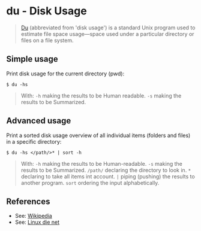 # du - Disk Usage

>	[Du][1] (abbreviated from 'disk usage') is a standard Unix program used to estimate file space usage—space used under a particular directory or files on a file system.

## Simple usage

Print disk usage for the current directory (pwd):

```
$ du -hs
```

>	With:
>	`-h` making the results to be Human readable.
>	`-s` making the results to be Summarized.


## Advanced usage

Print a sorted disk usage overview of all individual items (folders and files)  in a specific directory:

```
$ du -hs </path/>* | sort -h
```

> With:
> `-h` making the results to be Human-readable.
> `-s` making the results to be Summarized.
> `/path/` declaring the directory to look in.
> `*` declaring to take all items int account.
> `|` piping (pushing) the results to another program.
> `sort` ordering the input alphabetically.


## References

- See: [Wikipedia][1]
- See: [Linux die net][2]


<!-- REFERENCES -->

[1]:https://en.wikipedia.org/wiki/Du_(Unix)
[2]:https://linux.die.net/man/1/du
